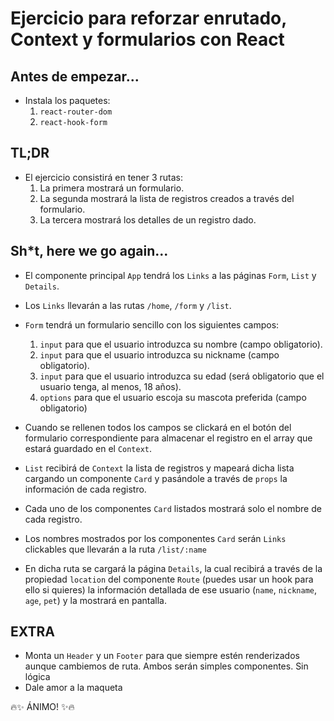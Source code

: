 # Ejercicio para reforzar enrutado, Context y formularios con React

## Antes de empezar...

- Instala los paquetes:
  1. `react-router-dom`
  2. `react-hook-form`

## TL;DR

- El ejercicio consistirá en tener 3 rutas:
  1. La primera mostrará un formulario.
  2. La segunda mostrará la lista de registros creados a través del formulario.
  3. La tercera mostrará los detalles de un registro dado.

## Sh\*t, here we go again...

- El componente principal `App` tendrá los `Links` a las páginas `Form`, `List` y `Details`.
- Los `Links` llevarán a las rutas `/home`, `/form` y `/list`.

- `Form` tendrá un formulario sencillo con los siguientes campos:
  1. `input` para que el usuario introduzca su nombre (campo obligatorio).
  2. `input` para que el usuario introduzca su nickname (campo obligatorio).
  3. `input` para que el usuario introduzca su edad (será obligatorio que el usuario tenga, al menos, 18 años).
  4. `options` para que el usuario escoja su mascota preferida (campo obligatorio)
- Cuando se rellenen todos los campos se clickará en el botón del formulario correspondiente para almacenar el registro en el array que estará guardado en el `Context`.

- `List` recibirá de `Context` la lista de registros y mapeará dicha lista cargando un componente `Card` y pasándole a través de `props` la información de cada registro.
- Cada uno de los componentes `Card` listados mostrará solo el nombre de cada registro.

- Los nombres mostrados por los componentes `Card` serán `Links` clickables que llevarán a la ruta `/list/:name`
- En dicha ruta se cargará la página `Details`, la cual recibirá a través de la propiedad `location` del componente `Route` (puedes usar un hook para ello si quieres) la información detallada de ese usuario (`name`, `nickname`, `age`, `pet`) y la mostrará en pantalla.

## EXTRA

- Monta un `Header` y un `Footer` para que siempre estén renderizados aunque cambiemos de ruta. Ambos serán simples componentes. Sin lógica
- Dale amor a la maqueta

🔥✨ ÁNIMO! ✨🔥

